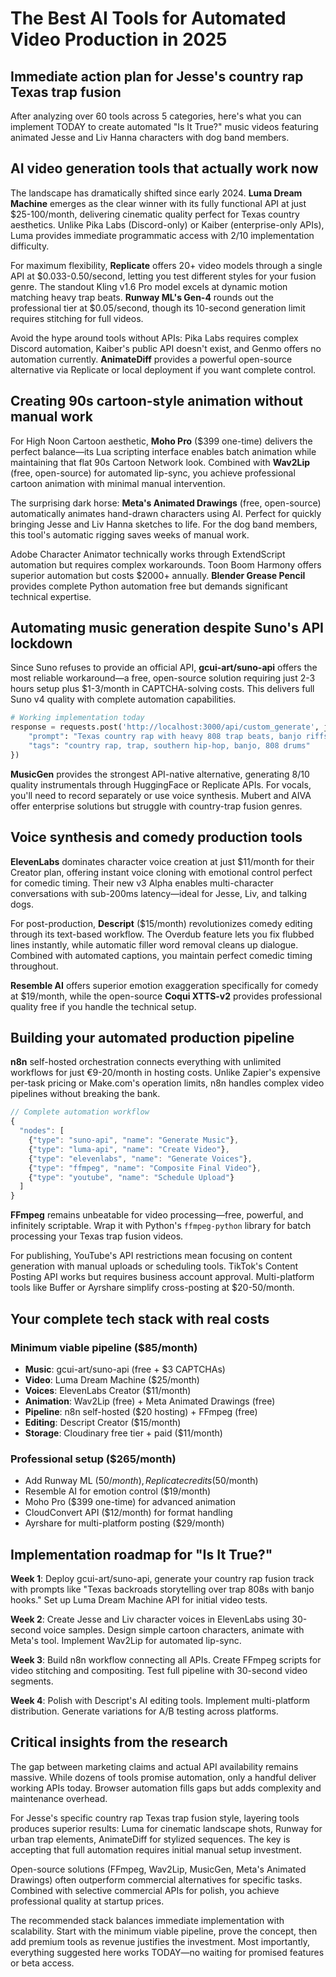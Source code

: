 # The Best AI Tools for Automated Video Production in 2025

## Immediate action plan for Jesse's country rap Texas trap fusion

After analyzing over 60 tools across 5 categories, here's what you can implement TODAY to create automated "Is It True?" music videos featuring animated Jesse and Liv Hanna characters with dog band members.

## AI video generation tools that actually work now

The landscape has dramatically shifted since early 2024. **Luma Dream Machine** emerges as the clear winner with its fully functional API at just $25-100/month, delivering cinematic quality perfect for Texas country aesthetics. Unlike Pika Labs (Discord-only) or Kaiber (enterprise-only APIs), Luma provides immediate programmatic access with 2/10 implementation difficulty.

For maximum flexibility, **Replicate** offers 20+ video models through a single API at $0.033-0.50/second, letting you test different styles for your fusion genre. The standout Kling v1.6 Pro model excels at dynamic motion matching heavy trap beats. **Runway ML's Gen-4** rounds out the professional tier at $0.05/second, though its 10-second generation limit requires stitching for full videos.

Avoid the hype around tools without APIs: Pika Labs requires complex Discord automation, Kaiber's public API doesn't exist, and Genmo offers no automation currently. **AnimateDiff** provides a powerful open-source alternative via Replicate or local deployment if you want complete control.

## Creating 90s cartoon-style animation without manual work

For High Noon Cartoon aesthetic, **Moho Pro** ($399 one-time) delivers the perfect balance—its Lua scripting interface enables batch animation while maintaining that flat 90s Cartoon Network look. Combined with **Wav2Lip** (free, open-source) for automated lip-sync, you achieve professional cartoon animation with minimal manual intervention.

The surprising dark horse: **Meta's Animated Drawings** (free, open-source) automatically animates hand-drawn characters using AI. Perfect for quickly bringing Jesse and Liv Hanna sketches to life. For the dog band members, this tool's automatic rigging saves weeks of manual work.

Adobe Character Animator technically works through ExtendScript automation but requires complex workarounds. Toon Boom Harmony offers superior automation but costs $2000+ annually. **Blender Grease Pencil** provides complete Python automation free but demands significant technical expertise.

## Automating music generation despite Suno's API lockdown

Since Suno refuses to provide an official API, **gcui-art/suno-api** offers the most reliable workaround—a free, open-source solution requiring just 2-3 hours setup plus $1-3/month in CAPTCHA-solving costs. This delivers full Suno v4 quality with complete automation capabilities.

```python
# Working implementation today
response = requests.post('http://localhost:3000/api/custom_generate', json={
    "prompt": "Texas country rap with heavy 808 trap beats, banjo riffs",
    "tags": "country rap, trap, southern hip-hop, banjo, 808 drums"
})
```

**MusicGen** provides the strongest API-native alternative, generating 8/10 quality instrumentals through HuggingFace or Replicate APIs. For vocals, you'll need to record separately or use voice synthesis. Mubert and AIVA offer enterprise solutions but struggle with country-trap fusion genres.

## Voice synthesis and comedy production tools

**ElevenLabs** dominates character voice creation at just $11/month for their Creator plan, offering instant voice cloning with emotional control perfect for comedic timing. Their new v3 Alpha enables multi-character conversations with sub-200ms latency—ideal for Jesse, Liv, and talking dogs.

For post-production, **Descript** ($15/month) revolutionizes comedy editing through its text-based workflow. The Overdub feature lets you fix flubbed lines instantly, while automatic filler word removal cleans up dialogue. Combined with automated captions, you maintain perfect comedic timing throughout.

**Resemble AI** offers superior emotion exaggeration specifically for comedy at $19/month, while the open-source **Coqui XTTS-v2** provides professional quality free if you handle the technical setup.

## Building your automated production pipeline

**n8n** self-hosted orchestration connects everything with unlimited workflows for just €9-20/month in hosting costs. Unlike Zapier's expensive per-task pricing or Make.com's operation limits, n8n handles complex video pipelines without breaking the bank.

```javascript
// Complete automation workflow
{
  "nodes": [
    {"type": "suno-api", "name": "Generate Music"},
    {"type": "luma-api", "name": "Create Video"},
    {"type": "elevenlabs", "name": "Generate Voices"},
    {"type": "ffmpeg", "name": "Composite Final Video"},
    {"type": "youtube", "name": "Schedule Upload"}
  ]
}
```

**FFmpeg** remains unbeatable for video processing—free, powerful, and infinitely scriptable. Wrap it with Python's `ffmpeg-python` library for batch processing your Texas trap fusion videos.

For publishing, YouTube's API restrictions mean focusing on content generation with manual uploads or scheduling tools. TikTok's Content Posting API works but requires business account approval. Multi-platform tools like Buffer or Ayrshare simplify cross-posting at $20-50/month.

## Your complete tech stack with real costs

### Minimum viable pipeline ($85/month)
- **Music**: gcui-art/suno-api (free + $3 CAPTCHAs)
- **Video**: Luma Dream Machine ($25/month)
- **Voices**: ElevenLabs Creator ($11/month)
- **Animation**: Wav2Lip (free) + Meta Animated Drawings (free)
- **Pipeline**: n8n self-hosted ($20 hosting) + FFmpeg (free)
- **Editing**: Descript Creator ($15/month)
- **Storage**: Cloudinary free tier + paid ($11/month)

### Professional setup ($265/month)
- Add Runway ML ($50/month), Replicate credits ($50/month)
- Resemble AI for emotion control ($19/month)
- Moho Pro ($399 one-time) for advanced animation
- CloudConvert API ($12/month) for format handling
- Ayrshare for multi-platform posting ($29/month)

## Implementation roadmap for "Is It True?"

**Week 1**: Deploy gcui-art/suno-api, generate your country rap fusion track with prompts like "Texas backroads storytelling over trap 808s with banjo hooks." Set up Luma Dream Machine API for initial video tests.

**Week 2**: Create Jesse and Liv character voices in ElevenLabs using 30-second voice samples. Design simple cartoon characters, animate with Meta's tool. Implement Wav2Lip for automated lip-sync.

**Week 3**: Build n8n workflow connecting all APIs. Create FFmpeg scripts for video stitching and compositing. Test full pipeline with 30-second video segments.

**Week 4**: Polish with Descript's AI editing tools. Implement multi-platform distribution. Generate variations for A/B testing across platforms.

## Critical insights from the research

The gap between marketing claims and actual API availability remains massive. While dozens of tools promise automation, only a handful deliver working APIs today. Browser automation fills gaps but adds complexity and maintenance overhead.

For Jesse's specific country rap Texas trap fusion style, layering tools produces superior results: Luma for cinematic landscape shots, Runway for urban trap elements, AnimateDiff for stylized sequences. The key is accepting that full automation requires initial manual setup investment.

Open-source solutions (FFmpeg, Wav2Lip, MusicGen, Meta's Animated Drawings) often outperform commercial alternatives for specific tasks. Combined with selective commercial APIs for polish, you achieve professional quality at startup prices.

The recommended stack balances immediate implementation with scalability. Start with the minimum viable pipeline, prove the concept, then add premium tools as revenue justifies the investment. Most importantly, everything suggested here works TODAY—no waiting for promised features or beta access.